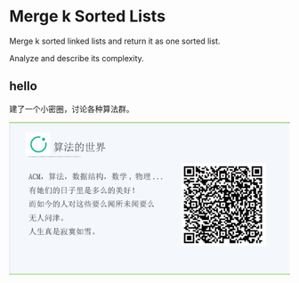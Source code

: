 # Merge k Sorted Lists


Merge k sorted linked lists and return it as one sorted list.   

Analyze and describe its complexity.  

## hello

建了一个小密圈，讨论各种算法群。  

![小密圈](/images/suanfa_xiaomiquan.jpg)

